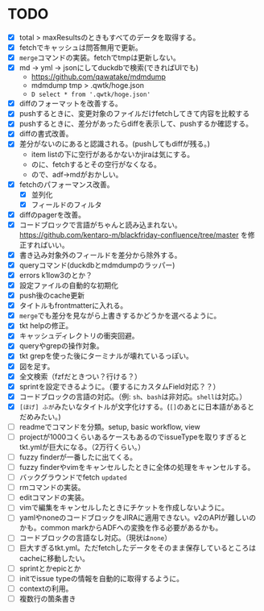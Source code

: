 # TODO

- [x] total > maxResultsのときもすべてのデータを取得する。
- [x] fetchでキャッシュは問答無用で更新。
- [x] `merge`コマンドの実装。fetchでtmpは更新しない。
- [x] md -> yml -> jsonにしてduckdbで検索(できればUIでも)
  - https://github.com/qawatake/mdmdump
  - mdmdump tmp > .qwtk/hoge.json
  - `D select * from '.qwtk/hoge.json'`
- [x] diffのフォーマットを改善する。
- [x] pushするときに、変更対象のファイルだけfetchしてきて内容を比較する
- [x] pushするときに、差分があったらdiffを表示して、pushするか確認する。
- [x] diffの書式改善。
- [x] 差分がないのにあると認識される。(pushしてもdiffが残る。)
  - item listの下に空行があるかないかjiraは気にする。
  - のに、fetchするとその空行がなくなる。
  - ので、adf→mdがおかしい。
- [x] fetchのパフォーマンス改善。
  - [x] 並列化
  - [x] フィールドのフィルタ
- [x] diffのpagerを改善。
- [x] コードブロックで言語がちゃんと読み込まれない。https://github.com/kentaro-m/blackfriday-confluence/tree/master を修正すればいい。
- [x] 書き込み対象外のフィールドを差分から除外する。
- [x] queryコマンド(duckdbとmdmdumpのラッパー)
- [x] errors k1low3のとか？
- [x] 設定ファイルの自動的な初期化
- [x] push後のcache更新
- [x] タイトルもfrontmatterに入れる。
- [x] `merge`でも差分を見ながら上書きするかどうかを選べるように。
- [x] tkt helpの修正。
- [x] キャッシュディレクトリの衝突回避。
- [x] queryやgrepの操作対象。
- [x] tkt grepを使った後にターミナルが壊れているっぽい。
- [x] 図を足す。
- [x] 全文検索（fzfだときつい？行ける？）
- [x] sprintを設定できるように。（要するにカスタムField対応？？）
- [x] コードブロックの言語の対応。（例: `sh`、`bash`は非対応。`shell`は対応。）
- [x] `[ほげ] ふが`みたいなタイトルが文字化けする。(`[]`のあとに日本語があるとだめみたい。)
- [ ] readmeでコマンドを分類。setup, basic workflow, view
- [ ] projectが1000コくらいあるケースもあるのでissueTypeを取りすぎるとtkt.ymlが巨大になる。（2万行くらい。）
- [ ] fuzzy finderが一番したに出てくる。
- [ ] fuzzy finderやvimをキャンセルしたときに全体の処理をキャンセルする。
- [ ] バックグラウンドでfetch `updated`
- [ ] rmコマンドの実装。
- [ ] editコマンドの実装。
- [ ] vimで編集をキャンセルしたときにチケットを作成しないように。
- [ ] yamlやnoneのコードブロックをJIRAに適用できない。v2のAPIが難しいのかも。common markからADFへの変換を作る必要があるかも。
- [ ] コードブロックの言語なし対応。（現状は`none`）
- [ ] 巨大すぎるtkt.yml。ただfetchしたデータをそのまま保存しているところはcacheに移動したい。
- [ ] sprintとかepicとか
- [ ] initでissue typeの情報を自動的に取得するように。
- [ ] contextの利用。
- [ ] 複数行の箇条書き
